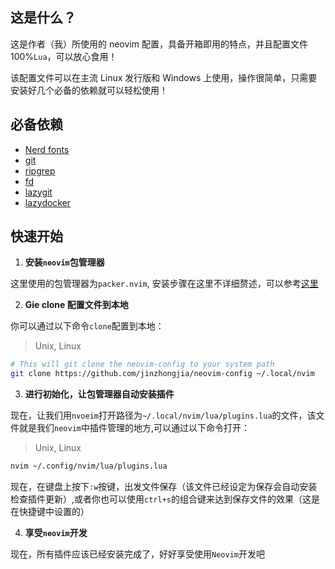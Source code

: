 ## 这是什么？

这是作者（我）所使用的 neovim 配置，具备开箱即用的特点，并且配置文件 100%`Lua`，可以放心食用！

该配置文件可以在主流 Linux 发行版和 Windows 上使用，操作很简单，只需要安装好几个必备的依赖就可以轻松使用！

## 必备依赖

- [Nerd fonts](https://www.nerdfonts.com/font-downloads)
- [git](https://git-scm.com/downloads)
- [ripgrep](https://github.com/BurntSushi/ripgrep)
- [fd](https://github.com/sharkdp/fd)
- [lazygit](https://github.com/jesseduffield/lazygit)
- [lazydocker](https://github.com/jesseduffield/lazydocker)

## 快速开始

1. **安装`neovim`包管理器**

这里使用的包管理器为`packer.nvim`, 安装步骤在这里不详细赘述，可以参考[这里](https://github.com/wbthomason/packer.nvim#quickstart)

2. **Gie clone 配置文件到本地**

你可以通过以下命令`clone`配置到本地：

> Unix, Linux

```bash
# This will git clone the neovim-config to your system path
git clone https://github.com/jinzhongjia/neovim-config ~/.local/nvim
```

3. **进行初始化，让包管理器自动安装插件**

现在，让我们用`nvoeim`打开路径为`~/.local/nvim/lua/plugins.lua`的文件，该文件就是我们`neovim`中插件管理的地方,可以通过以下命令打开：

> Unix, Linux

```bash
nvim ~/.config/nvim/lua/plugins.lua

```

现在，在键盘上按下`:w`按键，出发文件保存（该文件已经设定为保存会自动安装检查插件更新）,或者你也可以使用`ctrl+s`的组合键来达到保存文件的效果（这是在快捷键中设置的）

4. **享受`neovim`开发**

现在，所有插件应该已经安装完成了，好好享受使用`Neovim`开发吧
